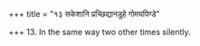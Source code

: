 +++
title = "१३ सकेशानि प्रच्छिद्यानडुहे गोमयपिण्डे"

+++
13. In the same way two other times silently.
